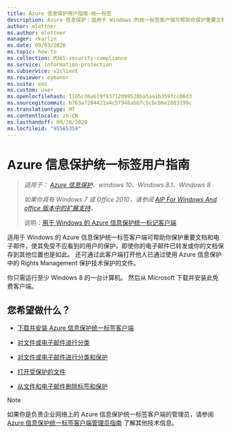 ```yaml
---
title: Azure 信息保护用户指南-统一标签
description: Azure 信息保护：适用于 Windows 的统一标签客户端可帮助你保护重要文档和电子邮件，使其免受不能看到它们的用户的安全，即使你的电子邮件已转发或你的文档保存到其他位置。
author: mlottner
ms.author: mlottner
manager: rkarlin
ms.date: 09/03/2020
ms.topic: how-to
ms.collection: M365-security-compliance
ms.service: information-protection
ms.subservice: v2client
ms.reviewer: eymanor
ms.suite: ems
ms.custom: user
ms.openlocfilehash: 1185c36a619f93712099520ba5aa1b359fcc06d3
ms.sourcegitcommit: b763a7204421a4c5f946abb7c5cbc06e2883199c
ms.translationtype: MT
ms.contentlocale: zh-CN
ms.lasthandoff: 09/28/2020
ms.locfileid: "95565359"
---
```

# <a name="azure-information-protection-unified-labeling-user-guide"></a>Azure 信息保护统一标签用户指南 

>*适用于： [Azure 信息保护](https://azure.microsoft.com/pricing/details/information-protection)、windows 10、Windows 8.1、Windows 8*
>
>*如果你具有 Windows 7 或 Office 2010，请参阅 [AIP For Windows And office 版本中的扩展支持](../known-issues.md#aip-for-windows-and-office-versions-in-extended-support)。*
>
> 说明：[用于 Windows 的 Azure 信息保护统一标记客户端](../faqs.md#whats-the-difference-between-the-azure-information-protection-classic-and-unified-labeling-clients)

适用于 Windows 的 Azure 信息保护统一标签客户端可帮助你保护重要文档和电子邮件，使其免受不应看到的用户的保护，即使你的电子邮件已转发或你的文档保存到其他位置也是如此。 还可通过此客户端打开他人已通过使用 Azure 信息保护中的 Rights Management 保护技术保护的文件。

你只需运行至少 Windows 8 的一台计算机。 然后从 Microsoft 下载并安装此免费客户端。


## <a name="what-do-you-want-to-do"></a>您希望做什么？

- [下载并安装 Azure 信息保护统一标签客户端](install-unifiedlabelingclient-app.md)

- [对文件或电子邮件进行分类](clientv2-classify.md)

- [对文件或电子邮件进行分类和保护](clientv2-classify-protect.md)

- [打开受保护的文件](clientv2-view-use-files.md)

- [从文件和电子邮件删除标签和保护](clientv2-remove-label-protection.md)


> [!NOTE]
> 如果你是负责企业网络上的 Azure 信息保护统一标签客户端的管理员，请参阅 [Azure 信息保护统一标签客户端管理员指南](clientv2-admin-guide.md) 了解其他技术信息。 

